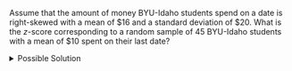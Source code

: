 Assume that the amount of money BYU-Idaho students spend on a date is right-skewed with a mean of \$16 and a standard deviation of \$20. What is the $z$-score corresponding to a random sample of 45 BYU-Idaho students with a mean of \$10 spent on their last date?

<details>

<summary>Possible Solution</summary>

$\mu = 16$

$\sigma = 20$

$n = 45$

$\overline{x} = 10$

$z = \frac{\overline{x} - \mu}{\frac{\sigma}{\sqrt{n}}} = \frac{10-16}{\frac{20}{\sqrt{45}}} = -2.01246$

The $z$-score corresponding to a reandom sample of 45 BYU-Idaho students with a mean of \$10 spent on their last date is $z = -2.012$.

</details>

<!--- From 221 Course Packet (Lesson 7 #4; Craig's exercises) --->

<!--- Winter 2023 Computation Practice #2 --->
